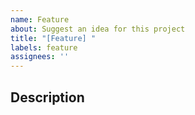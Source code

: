 ```yaml
---
name: Feature
about: Suggest an idea for this project
title: "[Feature] "
labels: feature
assignees: ''
---
```


## Description
